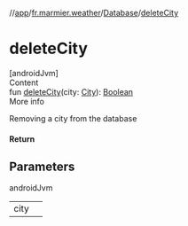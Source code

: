 //[app](../../../index.md)/[fr.marmier.weather](../index.md)/[Database](index.md)/[deleteCity](delete-city.md)



# deleteCity  
[androidJvm]  
Content  
fun [deleteCity](delete-city.md)(city: [City](../../fr.marmier.weather.city/-city/index.md)): [Boolean](https://kotlinlang.org/api/latest/jvm/stdlib/kotlin/-boolean/index.html)  
More info  


Removing a city from the database



#### Return  


## Parameters  
  
androidJvm  
  
| | |
|---|---|
| <a name="fr.marmier.weather/Database/deleteCity/#fr.marmier.weather.city.City/PointingToDeclaration/"></a>city| <a name="fr.marmier.weather/Database/deleteCity/#fr.marmier.weather.city.City/PointingToDeclaration/"></a>|
  
  



